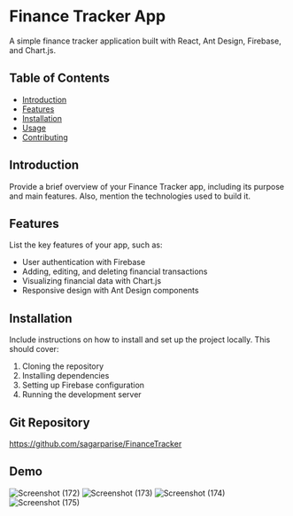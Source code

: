 # Finance Tracker App

A simple finance tracker application built with React, Ant Design, Firebase, and Chart.js.

## Table of Contents

- [Introduction](#introduction)
- [Features](#features)
- [Installation](#installation)
- [Usage](#usage)
- [Contributing](#contributing)


## Introduction

Provide a brief overview of your Finance Tracker app, including its purpose and main features. Also, mention the technologies used to build it.

## Features

List the key features of your app, such as:

- User authentication with Firebase
- Adding, editing, and deleting financial transactions
- Visualizing financial data with Chart.js
- Responsive design with Ant Design components

## Installation

Include instructions on how to install and set up the project locally. This should cover:

1. Cloning the repository
2. Installing dependencies
3. Setting up Firebase configuration
4. Running the development server

## Git Repository
https://github.com/sagarparise/FinanceTracker

## Demo
![Screenshot (172)](https://github.com/sagarparise/FinanceTracker/assets/141607123/7ef05f27-7bb1-45ea-a39f-b6f87515ff82)
![Screenshot (173)](https://github.com/sagarparise/FinanceTracker/assets/141607123/da68c302-838c-4980-bbe3-f9d07a3757dc)
![Screenshot (174)](https://github.com/sagarparise/FinanceTracker/assets/141607123/2f90e2c3-9cf5-4e9d-a2aa-5b3b542f5bef)
![Screenshot (175)](https://github.com/sagarparise/FinanceTracker/assets/141607123/874b9d20-0023-4bc4-bdfc-5190b2654418)

